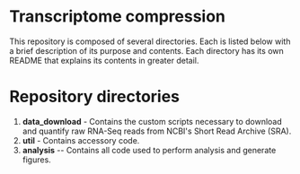 # Transcriptome compression

This repository is composed of several directories. Each is listed below with a brief description of its purpose and contents. Each directory has its own README that explains its contents in greater detail.

# Repository directories
1. **data_download** - Contains the custom scripts necessary to download and quantify raw RNA-Seq reads from NCBI's Short Read Archive (SRA).
2. **util** - Contains accessory code.
3. **analysis** -- Contains all code used to perform analysis and generate figures.
